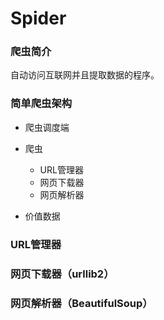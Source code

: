 # Spider
### 爬虫简介
自动访问互联网并且提取数据的程序。
### 简单爬虫架构
* 爬虫调度端
* 爬虫
    * URL管理器
    * 网页下载器
    * 网页解析器

* 价值数据
### URL管理器
### 网页下载器（urllib2）
### 网页解析器（BeautifulSoup）